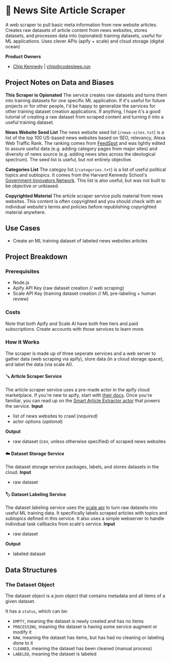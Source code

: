 # 📰 News Site Article Scraper
A web scraper to pull basic meta information from new website articles. Creates raw datasets of article content from news websites, stores datasets, and processes data into (opionated) training datasets, useful for ML applications.
Uses clever APIs (apify + scale) and cloud storage (digital ocean)

**Product Owners**
- [Chip Kennedy](https://github.com/chippy-kennedy) | chip@codesleep.run

## Project Notes on Data and Biases
**This Scraper is Opionated**
The service creates raw datasets and turns them into training datasets for one specific ML application. If it's useful for future projects or for other people, I'd be happy to generalize the services for other training dataset creation
applications. If anything, I hope it's a good tutorial of creating a raw dataset from scraped content and turning it into a useful training dataset.

**News Website Seed List**
The news website seed list (`/news-sites.txt`) is a list of the top 100 US-based news websites based on SEO, relevancy, Alexa Web Traffic Rank. The ranking comes from [FeedSpot](https://blog.feedspot.com/usa_news_websites/) and was
lightly edited to assure useful data (e.g. adding category pages from major sites) and diversity of news source (e.g. adding news sites across the ideological spectrum). The seed list is useful, but not entirely objective.

**Categories List**
The categoy list (`/categories.txt`) is a list of useful political topics and subtopics. It comes from the Harvard Kennedy School's [Government Innovators Network](https://www.innovations.harvard.edu/find-innovative-solutions/all-topics).
This list is also useful, but was not built to be objective or unbiased.

**Copyrighted Material**
The article scraper service pulls material from news websites. This content is often copyrighted and you should check with an individual website's terms and policies before republishing copyrighted material anywhere.

## Use Cases
- Create an ML training dataset of labeled news websites articles

## Project Breakdown
### Prerequisites
- Node.js
- Apify API Key (raw dataset creation // web scraping)
- Scale API Key (training dataset creation // ML pre-labeling + human review)

### Costs
Note that both Apify and Scale AI have both free tiers and paid subscriptions. Create accounts with those services to learn more.

### How it Works
The scraper is made up of three seperate services and a web server to gather data (web scraping via apify), store data (in a cloud storage space), and label the data (via scale AI).

#### 🪛  Article Scraper Service
The article scraper service uses a pre-made actor in the apify cloud marketplace. If you're new to apify, start with [their docs](https://docs.apify.com/). Once you're familiar, you can read up on the [Smart Article Extractor actor](https://apify.com/lukaskrivka/article-extractor-smart) that
powers the service.
**Input**
- list of news websites to crawl (*required*)
- actor options (*optional*)

**Output**
- raw dataset (csv, unless otherwise specified) of scraped news websites

#### ☁️  Dataset Storage Service
The dataset storage service packages, labels, and stores datasets in the cloud.
**Input**
- raw dataset

#### 🏷 Dataset Labeling Service
The dataset labeling service uses the [scale api](https://docs.scale.com/reference) to turn raw datasets into useful ML training data. It specifically labels scraped articles with topics and subtopics defined in this service.
It also uses a simple webserver to handle individual task callbacks from scale's service.
**Input**
- raw dataset

**Output**
- labeled dataset

## Data Structures
### The Dataset Object
The dataset object is a json object that contains metadata and all items of a given dataset.

It has a `status`, which can be:
- `EMPTY`, meaning the dataset is newly created and has no items
- `PROCESSING`, meaning the dataset is having some service augment or modify it
- `RAW`, meaning the dataset has items, but has had no cleaning or labeling done to it
- `CLEANED`, meaning the dataset has been cleaned (manual process)
- `LABELED`, meaning the dataset is labeled
